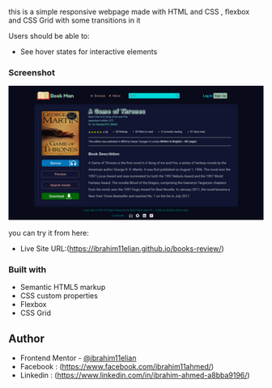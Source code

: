 this is a simple responsive webpage made with HTML and CSS , flexbox and CSS Grid with some transitions in it

Users should be able to:

- See hover states for interactive elements

### Screenshot

![screenshot](./images/screenshot.png "screenshot")

you can try it from here:

- Live Site URL:(https://ibrahim11elian.github.io/books-review/)

### Built with

- Semantic HTML5 markup
- CSS custom properties
- Flexbox
- CSS Grid

## Author

- Frontend Mentor - [@ibrahim11elian](https://www.frontendmentor.io/profile/ibrahim11elian)
- Facebook : (https://www.facebook.com/ibrahim11ahmed/)
- Linkedin : (https://www.linkedin.com/in/ibrahim-ahmed-a8bba9196/)
